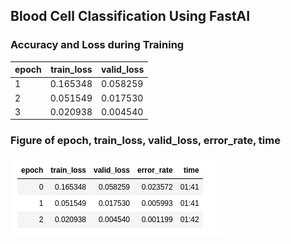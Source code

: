  ## Blood Cell Classification Using FastAI
 
 ### Accuracy and Loss during Training
 | epoch | train_loss | valid_loss |
 |-------|------------|-------------
 | 1     | 0.165348   | 0.058259   |
 | 2     | 0.051549   | 0.017530   |
 | 3     | 0.020938   | 0.004540   |
 
### Figure of epoch, train_loss, valid_loss, error_rate, time
![alt text](https://github.com/hasan-moni-321/Blood-Cell-Classification/blob/main/fastAI/fit_cycle_three.png)

